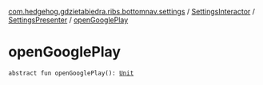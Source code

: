 [com.hedgehog.gdzietabiedra.ribs.bottomnav.settings](../../index.md) / [SettingsInteractor](../index.md) / [SettingsPresenter](index.md) / [openGooglePlay](./open-google-play.md)

# openGooglePlay

`abstract fun openGooglePlay(): `[`Unit`](https://kotlinlang.org/api/latest/jvm/stdlib/kotlin/-unit/index.html)